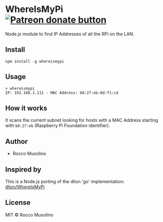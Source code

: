 # WhereIsMyPi <span class="badge-patreon"><a href="https://patreon.com/roccomuso" title="Donate to this project using Patreon"><img src="https://img.shields.io/badge/patreon-donate-yellow.svg" alt="Patreon donate button" /></a></span>

Node.js module to find IP Addresses of all the RPi on the LAN.

## Install

    npm install -g whereismypi

## Usage

    > whereismypi
    IP: 192.168.1.111 - MAC Address: b8:27:eb:0d:f1:c4

## How it works

It scans the current subnet looking for hosts with a MAC Address starting with <code>b8:27:eb</code> (Raspberry Pi Foundation identifier).

## Author

- Rocco Musolino

## Inspired by

This is a Node.js porting of the dlion 'go' implementation: [dlion/WhereIsMyPi](https://github.com/dlion/WhereIsMyPi)

## License

MIT © Rocco Musolino
